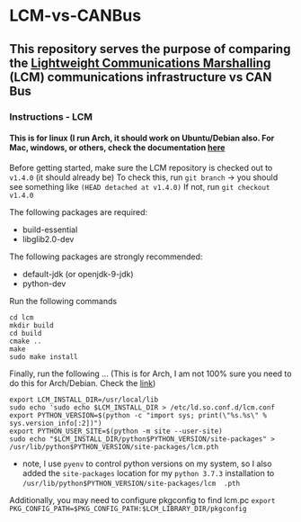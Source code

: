 # LCM-vs-CANBus

## This repository serves the purpose of comparing the [Lightweight Communications Marshalling](https://github.com/lcm-proj/lcm) (LCM) communications infrastructure vs CAN Bus

### Instructions - LCM
#### This is for linux (I run Arch, it should work on Ubuntu/Debian also. For Mac, windows, or others, check the documentation [here](https://github.com/lcm-proj/lcm/blob/master/docs/content/build-instructions.md)

Before getting started, make sure the LCM repository is checked out to `v1.4.0` (it should already be)
To check this, run `git branch` -> you should see something like `(HEAD detached at v1.4.0)`
If not, run `git checkout v1.4.0`

The following packages are required:
- build-essential
- libglib2.0-dev

The following packages are strongly recommended:
- default-jdk (or openjdk-9-jdk)
- python-dev

Run the following commands

```
cd lcm
mkdir build
cd build
cmake ..
make
sudo make install
```
Finally, run the following ... (This is for Arch, I am not 100% sure you need to do this for Arch/Debian. Check the [link](https://github.com/lcm-proj/lcm/blob/master/docs/content/build-instructions.md))
```
export LCM_INSTALL_DIR=/usr/local/lib
sudo echo 'sudo echo $LCM_INSTALL_DIR > /etc/ld.so.conf.d/lcm.conf
export PYTHON_VERSION=$(python -c "import sys; print(\"%s.%s\" % sys.version_info[:2])")
export PYTHON_USER_SITE=$(python -m site --user-site)
sudo echo "$LCM_INSTALL_DIR/python$PYTHON_VERSION/site-packages" > /usr/lib/python$PYTHON_VERSION/site-packages/lcm.pth
```

* note, I use `pyenv` to control python versions on my system, so I also added the `site-packages` location for my `python 3.7.3` installation to `/usr/lib/python$PYTHON_VERSION/site-packages/lcm  .pth`

Additionally, you may need to configure pkgconfig to find lcm.pc
`export PKG_CONFIG_PATH=$PKG_CONFIG_PATH:$LCM_LIBRARY_DIR/pkgconfig`
